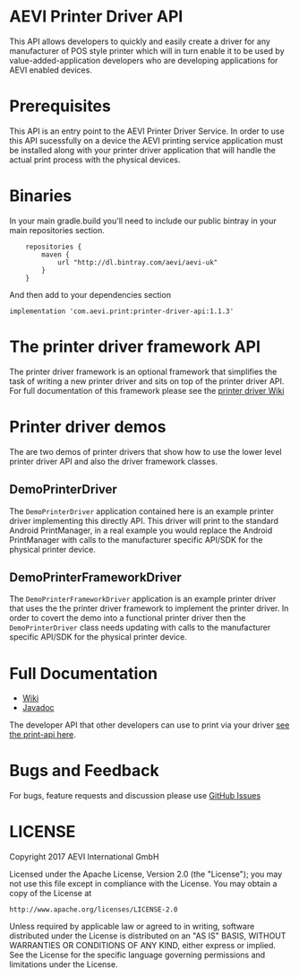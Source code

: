 # AEVI Printer Driver API

This API allows developers to quickly and easily create a driver for any manufacturer of POS style printer which will in turn enable it to be used by
value-added-application developers who are developing applications for AEVI enabled devices.

# Prerequisites

This API is an entry point to the AEVI Printer Driver Service. In order to use this API sucessfully on a
device the AEVI printing service application must be installed along with your printer driver application
that will handle the actual print process with the physical devices.

# Binaries

In your main gradle.build you'll need to include our public bintray in your main
repositories section.

```
    repositories {
        maven {
            url "http://dl.bintray.com/aevi/aevi-uk"
        }
    }
```

And then add to your dependencies section

```
implementation 'com.aevi.print:printer-driver-api:1.1.3'

```

# The printer driver framework API

The printer driver framework is an optional framework that simplifies the task of writing 
a new printer driver and sits on top of the printer driver API. 
For full documentation of this framework please see the 
[printer driver Wiki](https://github.com/Aevi-UK/android-printer-driver-api/wiki)


# Printer driver demos
The are two demos of printer drivers that show how to use the lower level printer driver API 
and also the driver framework classes.

## DemoPrinterDriver

The `DemoPrinterDriver` application contained here is an example printer driver implementing this directly API. 
This driver will print to the standard Android
PrintManager, in a real example you would replace the Android PrintManager with calls to the manufacturer specific API/SDK for the physical printer device.

## DemoPrinterFrameworkDriver

The `DemoPrinterFrameworkDriver` application is an example printer driver that uses the 
the printer driver framework to implement the printer driver. 
In order to covert the demo into a functional printer driver then the `DemoPrinterDriver` class
needs updating with calls to the manufacturer specific API/SDK for the physical printer device.


# Full Documentation

* [Wiki](https://github.com/Aevi-UK/android-printer-driver-api/wiki) 
* [Javadoc](https://aevi-uk.github.io/android-printer-driver-api/javadoc/index.html)

The developer API that other developers can use to print via your driver [see the print-api here](https://github.com/Aevi-UK/android-pos-print-api).


# Bugs and Feedback

For bugs, feature requests and discussion please use [GitHub Issues](https://github.com/Aevi-UK/android-printer-driver-api/issues)

# LICENSE

Copyright 2017 AEVI International GmbH

Licensed under the Apache License, Version 2.0 (the "License");
you may not use this file except in compliance with the License.
You may obtain a copy of the License at

    http://www.apache.org/licenses/LICENSE-2.0

Unless required by applicable law or agreed to in writing, software
distributed under the License is distributed on an "AS IS" BASIS,
WITHOUT WARRANTIES OR CONDITIONS OF ANY KIND, either express or implied.
See the License for the specific language governing permissions and
limitations under the License.
